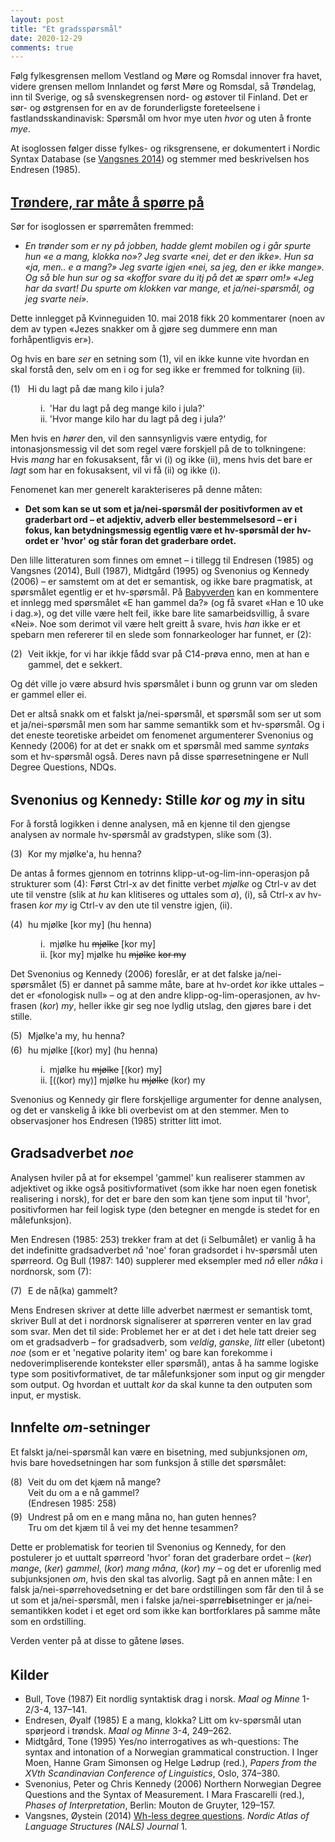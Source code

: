 ```yaml
---
layout: post
title: "Et gradsspørsmål"
date: 2020-12-29
comments: true
---
```


<style>
  ol {
  margin-left: 0;
  padding-left: 0;
}
ol li {
  display: block;
  margin-bottom: .4em;
  margin-left: 2em;
}
ol li::before {
  display: inline-block;
  content: "(" counter(item) ") ";
  counter-increment: item;
  width: 2em;
  margin-left: -2em;
}
figcaption {
    color: #333;
    text-align: center;
    font-family: Optima, Candara, Calibri, Arial, sans-serif;
    font-size: .8em;
  line-height: 1.2em;
}	
  .zoom:hover {
  -ms-transform: scale(3); /* IE 9 */
  -webkit-transform: scale(3); /* Safari 3-8 */
  transform: scale(2); 
  transform-origin: 100% 0%;
}
  .small {
  font-variant: small-caps;
}
</style>

<div class="ingress">
<p>Følg fylkesgrensen mellom Vestland og Møre og Romsdal innover fra havet, videre grensen mellom Innlandet og først Møre og Romsdal, så Trøndelag, inn til Sverige, og så svenskegrensen nord- og østover til Finland. Det er sør- og østgrensen for en av de forunderligste foreteelsene i fastlandsskandinavisk: Spørsmål om hvor mye uten <i>hvor</i> og uten å fronte <i>mye</i>.</p></div> 

<p>At isoglossen følger disse fylkes- og riksgrensene, er dokumentert i Nordic Syntax Database (se <a href="http://www.tekstlab.uio.no/nals/system/archives/128/original/amount_questions.htm">Vangsnes 2014</a>) og stemmer med beskrivelsen hos Endresen (1985). </p>
<h2 style="margin-top: 1.5em"><a href="https://forum.kvinneguiden.no/topic/1190954-trøndere-rar-måte-å-spørre-på/">Trøndere, rar måte å spørre på</a></h2>
<p>Sør for isoglossen er spørremåten fremmed:</p>
<ul><li><i>En trønder som er ny på jobben, hadde glemt mobilen og i går spurte hun &laquo;e a mang, klokka no&raquo;? Jeg svarte &laquo;nei, det er den ikke&raquo;. Hun sa &laquo;ja, men.. e a mang?&raquo; Jeg svarte igjen &laquo;nei, sa jeg, den er ikke mange&raquo;. Og så ble hun sur og sa &laquo;koffor svare du itj på det æ spørr om!&raquo; &laquo;Jeg har da svart! Du spurte om klokken var mange, et ja/nei-spørsmål, og jeg svarte nei&raquo;.</i></li></ul>
<p>Dette innlegget på Kvinneguiden 10. mai 2018 fikk 20 kommentarer (noen av dem av typen &laquo;Jezes snakker om å gjøre seg dummere enn man forhåpentligvis er&raquo;).</p>
<p>Og hvis en bare <i>ser</i> en setning som (1), vil en ikke kunne vite hvordan en skal forstå den, selv om en i og for seg ikke er fremmed for tolkning (ii).</p>
<ol style="margin-top: .4em; counter-reset: item 0"><li>Hi du lagt på dæ mang kilo i jula? <br/><p style="margin-left: 20px">i. <span style="color: white">i</span>'Har du lagt på deg mange kilo i jula?'<br/>
    ii. 'Hvor mange kilo har du lagt på deg i jula?'</p></li></ol>
<p>Men hvis en <i>hører</i> den, vil den sannsynligvis være entydig, for intonasjonsmessig vil det som regel være forskjell på de to tolkningene: Hvis <i>mang</i> har en fokusaksent, får vi (i) og ikke (ii), mens hvis det bare er <i>lagt</i> som har en fokusaksent, vil vi få (ii) og ikke (i).
</p>
<p>Fenomenet kan mer generelt karakteriseres på denne måten:</p>
<ul><li>
<b>Det som kan se ut som et ja/nei-spørsmål der positivformen av et graderbart ord – et adjektiv, adverb eller bestemmelsesord – er i fokus, kan betydningsmessig egentlig være et hv-spørsmål der hv-ordet er 'hvor' og står foran det graderbare ordet.</b>
</li></ul>
<p>Den lille litteraturen som finnes om emnet – i tillegg til Endresen (1985) og Vangsnes (2014), Bull (1987), Midtgård (1995) og Svenonius og Kennedy (2006) – er samstemt om at det er semantisk, og ikke bare pragmatisk, at spørsmålet egentlig er et hv-spørsmål. På <a href="https://forum.babyverden.no/threads/døgne-snudd-på-hode.1792262/">Babyverden</a> kan en kommentere et innlegg med spørsmålet &laquo;E han gammel da?&raquo; (og få svaret &laquo;Han e 10 uke i dag.&raquo;), og det ville være helt feil, ikke bare lite samarbeidsvillig, å svare &laquo;Nei&raquo;. Noe som derimot vil være helt greitt å svare, hvis <i>han</i> ikke er et spebarn men refererer til en slede som fonnarkeologer har funnet, er (2):
</p>
<ol style="margin-top: .4em"><li>Veit ikkje, for vi har ikkje fådd svar på C14-prøva enno, men at han e gammel, det e sekkert.
</li></ol><p>Og dét ville jo være absurd hvis spørsmålet i bunn og grunn var om sleden er gammel eller ei.</p>
<p>Det er altså snakk om et falskt ja/nei-spørsmål, et spørsmål som ser ut som et ja/nei-spørsmål men som har samme semantikk som et hv-spørsmål. Og i det eneste teoretiske arbeidet om fenomenet argumenterer Svenonius og Kennedy (2006) for at det er snakk om et spørsmål med samme <i>syntaks</i> som et hv-spørsmål også. Deres navn på disse spørresetningene er Null Degree Questions, NDQs.</p>
<h2 style="margin-top: 1.5em">Svenonius og Kennedy: Stille <i>kor</i> og <i>my</i> in situ</h2>

<p>For å forstå logikken i denne analysen, må en kjenne til den gjengse analysen av normale hv-spørsmål av gradstypen, slike som (3).</p><ol style="margin-top: .4em"><li>Kor my mjølke'a, hu henna?
</li></ol>
<p>De antas å formes gjennom en totrinns klipp-ut-og-lim-inn-operasjon på strukturer som (4): Først Ctrl-x av det finitte verbet <i>mjølke</i> og Ctrl-v av det ute til venstre (slik at <i>hu</i> kan klitiseres og uttales som <i>a</i>), (i), så Ctrl-x av hv-frasen <i>kor my</i> ig Ctrl-v av den ute til venstre igjen, (ii).</p>
<ol><li>hu mjølke [kor my] (hu henna) <br/><p style="margin-left: 20px">i. <span style="color: white">i</span>mjølke hu <del>mjølke</del> [kor my]<br/>
    ii. [kor my] mjølke hu <del>mjølke</del> <del>kor my</del></p></li></ol>
<p>Det Svenonius og Kennedy (2006) foreslår, er at det falske ja/nei-spørsmålet (5) er dannet på samme måte, bare at hv-ordet <i>kor</i> ikke  uttales – det er &laquo;fonologisk null&raquo; – og at den andre klipp-og-lim-operasjonen, av hv-frasen (<i>kor</i>) <i>my</i>, heller ikke gir seg noe lydlig utslag, den gjøres bare i det stille.
</p>
<ol style="margin-top: .4em"><li>Mjølke'a my, hu henna? </li><li>hu mjølke [(kor) my] (hu henna) <br/><p style="margin-left: 20px">i. <span style="color: white">i</span>mjølke hu <del>mjølke</del> [(kor) my]<br/>
    ii. [((kor) my)] mjølke hu <del>mjølke</del> (kor) my</p></li></ol>
    
<p>Svenonius og Kennedy gir flere forskjellige argumenter for denne analysen, og det er vanskelig å ikke bli overbevist om at den stemmer. Men to observasjoner hos Endresen (1985) stritter litt imot.
</p>
<h2 style="margin-top: 1.5em">Gradsadverbet <i>noe</i></h2>
<p>
Analysen hviler på at for eksempel 'gammel' kun realiserer stammen av adjektivet og ikke også positivformativet (som ikke har noen egen fonetisk realisering i norsk), for det er bare den som kan tjene som input til 'hvor', positivformen har feil logisk type (den betegner en mengde is stedet for en målefunksjon).</p> <p>Men Endresen (1985: 253) trekker fram at det (i Selbumålet) er vanlig å ha det indefinitte gradsadverbet <i>nå</i> 'noe' foran gradsordet i hv-spørsmål uten spørreord. Og Bull (1987: 140) supplerer med eksempler med <i>nå</i> eller <i>nåka</i> i nordnorsk, som (7):</p>
<ol style="margin-top: .4em"><li>E de nå(ka) gammelt?</li></ol>
<p>
Mens Endresen skriver at dette lille adverbet nærmest er semantisk tomt, skriver Bull at det i nordnorsk signaliserer at spørreren venter en lav grad som svar. Men det til side: Problemet her er at det i det hele tatt dreier seg om et gradsadverb – for gradsadverb, som <i>veldig</i>, <i>ganske</i>, <i>litt</i> eller (ubetont) <i>noe</i> (som er et 'negative polarity item' og bare kan forekomme i nedoverimpliserende kontekster eller spørsmål), antas å ha samme logiske type som positivformativet, de tar målefunksjoner som input og gir mengder som output. Og hvordan et uuttalt <i>kor</i> da skal kunne ta den outputen som input, er mystisk.
</p>
<h2 style="margin-top: 1.5em">Innfelte <i>om</i>-setninger</h2>
<p>
Et falskt ja/nei-spørsmål kan være en bisetning, med subjunksjonen <i>om</i>, hvis bare hovedsetningen har som funksjon å stille det spørsmålet:
</p>
<ol style="margin-top: .4em"><li>Veit du om det kjæm nå mange?<br/> Veit du om a e nå gammel?<br/> (Endresen 1985: 258)</li><li>Undrest på om en e mang måna no, han guten hennes?<br/> Tru om det kjæm til å vei my det henne tesammen?
</li></ol>
<p>Dette er problematisk for teorien til Svenonius og Kennedy, for den postulerer jo et uuttalt spørreord 'hvor' foran det graderbare ordet – (<i>ker</i>) <i>mange</i>, (<i>ker</i>) <i>gammel</i>, (<i>kor</i>) <i>mang måna</i>, (<i>kor</i>) <i>my</i> – og det er uforenlig med subjunksjonen <i>om</i>, hvis den skal tas alvorlig. Sagt på en annen måte: I en falsk ja/nei-spørrehovedsetning er det bare ordstillingen som får den til å se ut som et ja/nei-spørsmål, men i falske ja/nei-spørre<b>bi</b>setninger er ja/nei-semantikken kodet i et eget ord som ikke kan bortforklares på samme måte som en ordstilling.</p>
<p>Verden venter på at disse to gåtene løses.</p>

<h2 style="margin-top: 1.6em">Kilder</h2>
<ul id="pubs">
    <li>Bull, Tove (1987) Eit nordlig syntaktisk drag i norsk. <i>Maal og Minne</i> 1-2/3-4, 137–141.</li>
    <li>Endresen, Øyalf (1985) E a mang, klokka? Litt om kv-spørsmål utan spørjeord i trøndsk. <i>Maal og Minne</i> 3-4, 249–262.</li>
    <li>Midtgård, Tone (1995) Yes/no interrogatives as wh-questions: The syntax and intonation of a Norwegian grammatical construction. I Inger Moen, Hanne Gram Simonsen og Helge Lødrup (red.), <i>Papers from the XVth Scandinavian Conference of Linguistics</i>, Oslo, 374–380.</li>
    <li>Svenonius, Peter og Chris Kennedy (2006) Northern Norwegian Degree Questions and the Syntax of Measurement. I Mara Frascarelli (red.), <i>Phases of Interpretation</i>, Berlin: Mouton de Gruyter, 129–157.</li>
    <li>Vangsnes, Øystein (2014) <a href="http://www.tekstlab.uio.no/nals/system/archives/128/original/amount_questions.htm">Wh-less degree questions</a>. <i>Nordic Atlas of Language Structures (NALS) Journal</i> 1.
    </li>
  </ul>
